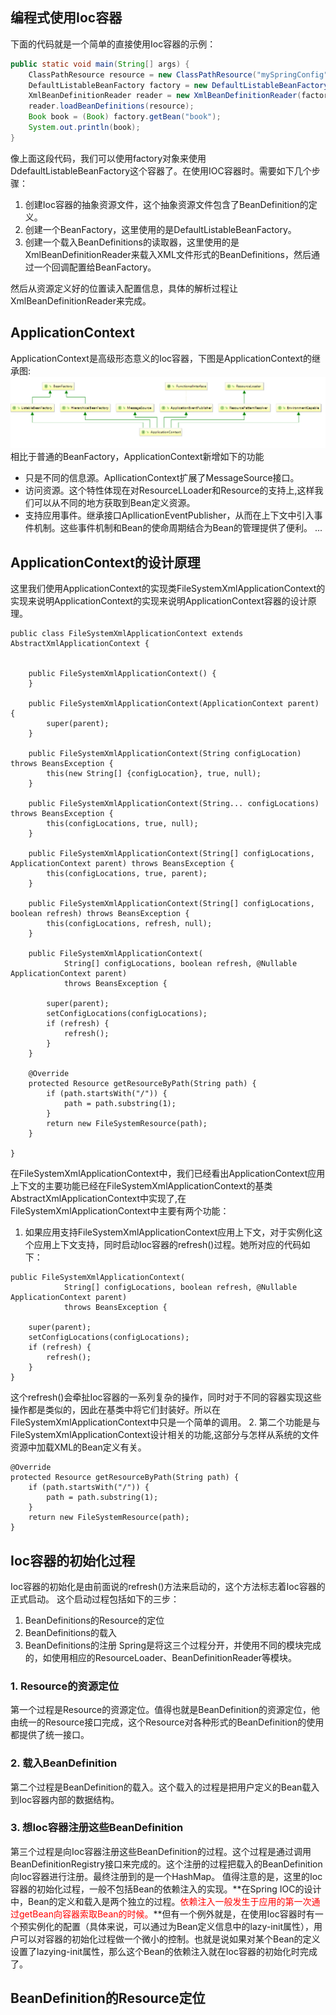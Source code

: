 ## 编程式使用Ioc容器
下面的代码就是一个简单的直接使用Ioc容器的示例：
```java
public static void main(String[] args) {
    ClassPathResource resource = new ClassPathResource("mySpringConfig");
    DefaultListableBeanFactory factory = new DefaultListableBeanFactory();
    XmlBeanDefinitionReader reader = new XmlBeanDefinitionReader(factory);
    reader.loadBeanDefinitions(resource);
    Book book = (Book) factory.getBean("book");
    System.out.println(book);
}
```
像上面这段代码，我们可以使用factory对象来使用DdefaultListableBeanFactory这个容器了。在使用IOC容器时。需要如下几个步骤：
1. 创建Ioc容器的抽象资源文件，这个抽象资源文件包含了BeanDefinition的定义。
2. 创建一个BeanFactory，这里使用的是DefaultListableBeanFactory。
3. 创建一个载入BeanDefinitions的读取器，这里使用的是XmlBeanDefinitionReader来载入XML文件形式的BeanDefinitions，然后通过一个回调配置给BeanFactory。

然后从资源定义好的位置读入配置信息，具体的解析过程让XmlBeanDefinitionReader来完成。
## ApplicationContext
ApplicationContext是高级形态意义的Ioc容器，下图是ApplicationContext的继承图:
![ApplicationContext的继承体系图](ApplicationContext的继承体系图.png)
相比于普通的BeanFactory，ApplicationContext新增如下的功能
+ 只是不同的信息源。ApllicationContext扩展了MessageSource接口。
+ 访问资源。这个特性体现在对ResourceLLoader和Resource的支持上,这样我们可以从不同的地方获取到Bean定义资源。
+ 支持应用事件。继承接口ApllicationEventPublisher，从而在上下文中引入事件机制。这些事件机制和Bean的使命周期结合为Bean的管理提供了便利。
...
## ApplicationContext的设计原理
这里我们使用ApplicationContext的实现类FileSystemXmlApplicationContext的实现来说明ApplicationContext的实现来说明ApplicationContext容器的设计原理。
```
public class FileSystemXmlApplicationContext extends AbstractXmlApplicationContext {

	
	public FileSystemXmlApplicationContext() {
	}

	public FileSystemXmlApplicationContext(ApplicationContext parent) {
		super(parent);
	}

	public FileSystemXmlApplicationContext(String configLocation) throws BeansException {
		this(new String[] {configLocation}, true, null);
	}

	public FileSystemXmlApplicationContext(String... configLocations) throws BeansException {
		this(configLocations, true, null);
	}

	public FileSystemXmlApplicationContext(String[] configLocations, ApplicationContext parent) throws BeansException {
		this(configLocations, true, parent);
	}

	public FileSystemXmlApplicationContext(String[] configLocations, boolean refresh) throws BeansException {
		this(configLocations, refresh, null);
	}

	public FileSystemXmlApplicationContext(
			String[] configLocations, boolean refresh, @Nullable ApplicationContext parent)
			throws BeansException {

		super(parent);
		setConfigLocations(configLocations);
		if (refresh) {
			refresh();
		}
	}

	@Override
	protected Resource getResourceByPath(String path) {
		if (path.startsWith("/")) {
			path = path.substring(1);
		}
		return new FileSystemResource(path);
	}

}
```
在FileSystemXmlApplicationContext中，我们已经看出ApplicationContext应用上下文的主要功能已经在FileSystemXmlApplicationContext的基类AbstractXmlApplicationContext中实现了,在FileSystemXmlApplicationContext中主要有两个功能：
1. 如果应用支持FileSystemXmlApplicationContext应用上下文，对于实例化这个应用上下文支持，同时启动Ioc容器的refresh()过程。她所对应的代码如下：
```
public FileSystemXmlApplicationContext(
			String[] configLocations, boolean refresh, @Nullable ApplicationContext parent)
			throws BeansException {

	super(parent);
	setConfigLocations(configLocations);
	if (refresh) {
		refresh();
	}
}
```
这个refresh()会牵扯Ioc容器的一系列复杂的操作，同时对于不同的容器实现这些操作都是类似的，因此在基类中将它们封装好。所以在FileSystemXmlApplicationContext中只是一个简单的调用。
2. 第二个功能是与FileSystemXmlApplicationContext设计相关的功能,这部分与怎样从系统的文件资源中加载XML的Bean定义有关。
```
@Override
protected Resource getResourceByPath(String path) {
	if (path.startsWith("/")) {
		path = path.substring(1);
	}
	return new FileSystemResource(path);
}
```
## Ioc容器的初始化过程
Ioc容器的初始化是由前面说的refresh()方法来启动的，这个方法标志着Ioc容器的正式启动。
这个启动过程包括如下的三步：
1. BeanDefinitions的Resource的定位
2. BeanDefinitions的载入
3. BeanDefinitions的注册
Spring是将这三个过程分开，并使用不同的模块完成的，如使用相应的ResourceLoader、BeanDefinitionReader等模块。
### 1. Resource的资源定位
第一个过程是Resource的资源定位。值得也就是BeanDefinition的资源定位，他由统一的Resource接口完成，这个Resource对各种形式的BeanDefinition的使用都提供了统一接口。
### 2. 载入BeanDefinition
第二个过程是BeanDefinition的载入。这个载入的过程是把用户定义的Bean载入到Ioc容器内部的数据结构。
### 3. 想Ioc容器注册这些BeanDefinition
第三个过程是向Ioc容器注册这些BeanDefinition的过程。这个过程是通过调用BeanDefinitionRegistry接口来完成的。这个注册的过程把载入的BeanDefinition向Ioc容器进行注册。最终注册到的是一个HashMap。
值得注意的是，这里的Ioc容器的初始化过程，一般不包括Bean的依赖注入的实现。**在Spring IOC的设计中，Bean的定义和载入是两个独立的过程。<font color="red">依赖注入一般发生于应用的第一次通过getBean向容器索取Bean的时候。</font></font>**但有一个例外就是，在使用Ioc容器时有一个预实例化的配置（具体来说，可以通过为Bean定义信息中的lazy-init属性），用户可以对容器的初始化过程做一个微小的控制。也就是说如果对某个Bean的定义设置了lazying-init属性，那么这个Bean的依赖注入就在Ioc容器的初始化时完成了。
## BeanDefinition的Resource定位
